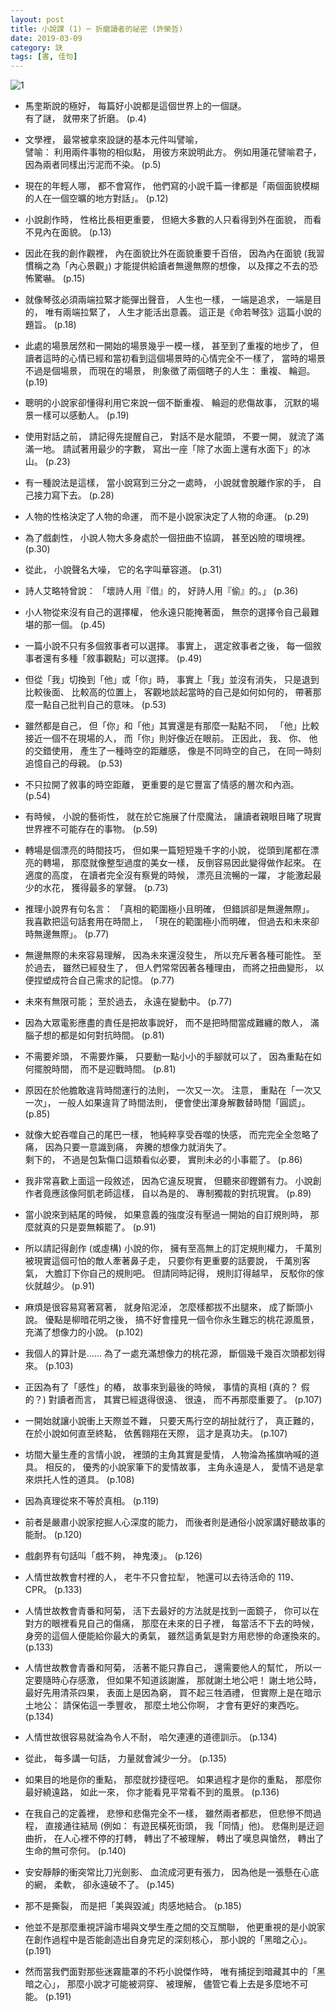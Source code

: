 ```yaml
---
layout: post
title: 小說課 (1) ─ 折磨讀者的祕密 (許榮哲)
date: 2019-03-09
category: 訣
tags: [書, 佳句]
---
```


![1](https://doltegg.github.io/egg/others/egg/noveli.jpg)

- 馬奎斯說的極好， 每篇好小說都是這個世界上的一個謎。<br />
有了謎， 就帶來了折磨。 (p.4)

- 文學裡，
最常被拿來設謎的基本元件叫譬喻，<br />
譬喻： 利用兩件事物的相似點，
用彼方來說明此方。
例如用蓮花譬喻君子，
因為兩者同樣出污泥而不染。 (p.5)

<!--more-->

- 現在的年輕人哪，
都不會寫作，
他們寫的小說千篇一律都是「兩個面貌模糊的人在一個空曠的地方對話」。 (p.12)

- 小說創作時，
性格比長相更重要，
但絕大多數的人只看得到外在面貌，
而看不見內在面貌。 (p.13)

- 因此在我的創作觀裡，
內在面貌比外在面貌重要千百倍，
因為內在面貌 (我習慣稱之為「內心景觀」) 才能提供給讀者無邊無際的想像，
以及揮之不去的恐怖驚嚇。 (p.15)

- 就像琴弦必須兩端拉緊才能彈出聲音，
人生也一樣，
一端是追求，
一端是目的，
唯有兩端拉緊了，
人生才能活出意義。
這正是《命若琴弦》這篇小說的題旨。 (p.18)

- 此處的場景居然和一開始的場景幾乎一模一樣，
甚至到了重複的地步了，
但讀者這時的心情已經和當初看到這個場景時的心情完全不一樣了，
當時的場景不過是個場景，
而現在的場景，
則象徵了兩個瞎子的人生： 重複、 輪迴。 (p.19)

- 聰明的小說家卻懂得利用它來說一個不斷重複、 輪迴的悲傷故事，
沉默的場景一樣可以感動人。 (p.19)

- 使用對話之前，
請記得先提醒自己，
對話不是水龍頭，
不要一開，
就流了滿滿一地。
請試著用最少的字數，
寫出一座「除了水面上還有水面下」的冰山。 (p.23)


- 有一種說法是這樣，
當小說寫到三分之一處時，
小說就會脫離作家的手，
自己接力寫下去。 (p.28)


- 人物的性格決定了人物的命運，
而不是小說家決定了人物的命運。 (p.29)


- 為了戲劇性，
小說人物大多身處於一個扭曲不協調，
甚至凶險的環境裡。 (p.30)


- 從此，
小說聲名大噪，
它的名字叫華容道。 (p.31)


- 詩人艾略特曾說： 「壞詩人用『借』的，
好詩人用『偷』的。」 (p.36)


- 小人物從來沒有自己的選擇權，
他永遠只能掩著面，
無奈的選擇令自己最難堪的那一個。 (p.45)


- 一篇小說不只有多個敘事者可以選擇。
事實上，
選定敘事者之後，
每一個敘事者還有多種「敘事觀點」可以選擇。 (p.49)


- 但從「我」切換到「他」或「你」時，
事實上「我」並沒有消失，
只是退到比較後面、 比較高的位置上，
客觀地談起當時的自己是如何如何的，
帶著那麼一點自己批判自己的意味。 (p.53)


- 雖然都是自己，
但「你」和「他」其實還是有那麼一點點不同，
「他」比較接近一個不在現場的人，
而「你」則好像近在眼前。
正因此，
我、 你、 他的交錯使用，
產生了一種時空的距離感，
像是不同時空的自己，
在同一時刻追憶自己的母親。 (p.53)


- 不只拉開了敘事的時空距離，
更重要的是它豐富了情感的層次和內涵。 (p.54)


- 有時候，
小說的藝術性，
就在於它施展了什麼魔法，
讓讀者親眼目睹了現實世界裡不可能存在的事物。 (p.59)


- 轉場是個漂亮的時間技巧，
但如果一篇短短幾千字的小說，
從頭到尾都在漂亮的轉場，
那麼就像整型過度的美女一樣，
反倒容易因此變得做作起來。
在適度的高度，
在讀者完全沒有察覺的時候，
漂亮且流暢的一躍，
才能激起最少的水花，
獲得最多的掌聲。 (p.73)


- 推理小說界有句名言： 「真相的範圍極小且明確，
但錯誤卻是無邊無際」。
我喜歡把這句話套用在時間上，
「現在的範圍極小而明確，
但過去和未來卻時無邊無際」。 (p.77)


- 無邊無際的未來容易理解，
因為未來還沒發生，
所以充斥著各種可能性。
至於過去，
雖然已經發生了，
但人們常常因著各種理由，
而將之扭曲變形，
以便捏塑成符合自己需求的記憶。 (p.77)

- 未來有無限可能；
至於過去，
永遠在變動中。 (p.77)

- 因為大眾電影應盡的責任是把故事說好，
而不是把時間當成難纏的敵人，
滿腦子想的都是如何對抗時間。 (p.81)


- 不需要斧頭，
不需要炸藥，
只要動一點小小的手腳就可以了，
因為重點在如何擺脫時間，
而不是迎戰時間。 (p.81)


- 原因在於他膽敢違背時間運行的法則，
一次又一次。
注意，
重點在「一次又一次」，
一般人如果違背了時間法則，
便會使出渾身解數替時間「圓謊」。 (p.85)


- 就像大蛇吞噬自己的尾巴一樣，
牠純粹享受吞噬的快感，
而完完全全忽略了痛，
因為只要一意識到痛，
奔騰的想像力就消失了。<br />
剩下的，
不過是包紮傷口這類看似必要，
實則未必的小事罷了。 (p.86)


- 我非常喜歡上面這一段敘述，
因為它違反現實，
但聽來卻鏗鏘有力。
小說創作者竟應該像阿凱老師這樣，
自以為是的、 專制獨裁的對抗現實。 (p.89)


- 當小說來到結尾的時候，
如果意義的強度沒有壓過一開始的自訂規則時，
那麼就真的只是耍無賴罷了。 (p.91)


- 所以請記得創作 (或虛構) 小說的你，
擁有至高無上的訂定規則權力，
千萬別被現實這個可怕的敵人牽著鼻子走，
只要你有更重要的話要說，
千萬別客氣，
大膽訂下你自己的規則吧。
但請同時記得，
規則訂得越早，
反駁你的傢伙就越少。 (p.91)


- 麻煩是很容易寫著寫著，
就身陷泥淖，
怎麼樣都拔不出腿來，
成了斷頭小說。
優點是柳暗花明之後，
搞不好會撞見一個令你永生難忘的桃花源風景，
充滿了想像力的小說。 (p.102)


- 我個人的算計是...... 為了一處充滿想像力的桃花源，
斷個幾千幾百次頭都划得來。 (p.103)


- 正因為有了「感性」的樁，
故事來到最後的時候，
事情的真相 (真的？ 假的？)
對讀者而言，
其實已經退得很遠、 很遠，
而不再那麼重要了。 (p.107)


- 一開始就讓小說衝上天際並不難，
只要天馬行空的胡扯就行了，
真正難的，
在於小說如何直至終點，
依舊翱翔在天際，
這才是真功夫。 (p.107)


- 坊間大量生產的言情小說，
裡頭的主角其實是愛情，
人物淪為搖旗吶喊的道具。
相反的，
優秀的小說家筆下的愛情故事，
主角永遠是人，
愛情不過是拿來烘托人性的道具。 (p.108)


- 因為真理從來不等於真相。 (p.119)


- 前者是嚴肅小說家挖掘人心深度的能力，
而後者則是通俗小說家講好聽故事的能耐。 (p.120)


- 戲劇界有句話叫「戲不夠，
神鬼湊」。 (p.126)


- 人情世故教會村裡的人，
老牛不只會拉犁，
牠還可以去待活命的 119、 CPR。 (p.133)


- 人情世故教會青番和阿菊，
活下去最好的方法就是找到一面鏡子，
你可以在對方的眼裡看見自己的傷痛，
那麼在未來的日子裡，
每當活不下去的時候，
身旁的這個人便能給你最大的勇氣，
雖然這勇氣是對方用悲慘的命運換來的。 (p.133)


- 人情世故教會青番和阿菊，
活著不能只靠自己，
還需要他人的幫忙，
所以一定要隨時心存感激，
但如果不知道該謝誰，
那就謝土地公吧！
謝土地公時，
最好先用清茶四果，
表面上是因為窮，
買不起三牲酒禮，
但實際上是在暗示土地公： 請保佑這一季豐收，
那麼土地公你啊，
才會有更好的東西吃。 (p.134)


- 人情世故很容易就淪為令人不耐，
哈欠連連的道德訓示。 (p.134)


- 從此，
每多講一句話，
力量就會減少一分。 (p.135)


- 如果目的地是你的重點，
那麼就抄捷徑吧。
如果過程才是你的重點，
那麼你最好繞遠路，
如此一來，
你才能看見平常看不到的風景。 (p.136)


- 在我自己的定義裡，
悲慘和悲傷完全不一樣，
雖然兩者都悲，
但悲慘不問過程，
直接通往結局 (例如： 有遊民橫死街頭，
我「同情」他)。
悲傷則是迂迴曲折，
在人心裡不停的打轉，
轉出了不被理解，
轉出了嘆息與愴然，
轉出了生命的無可奈何。 (p.140)


- 安安靜靜的衝突常比刀光劍影、 血流成河更有張力，
因為他是一張懸在心底的網，
柔軟， 卻永遠破不了。 (p.145)


- 那不是撕裂，
而是把「美與毀滅」肉感地結合。 (p.185)


- 他並不是那麼重視評論市場與文學生產之間的交互關聯，
他更重視的是小說家在創作過程中是否能創造出自身完足的深刻核心，
那小說的「黑暗之心」。 (p.191)


- 然而當我們面對那些迷霧籠罩的不朽小說傑作時，
唯有捕捉到暗藏其中的「黑暗之心」，
那麼小說才可能被洞穿、 被理解，
儘管它看上去是多麼地不可能。 (p.191)
